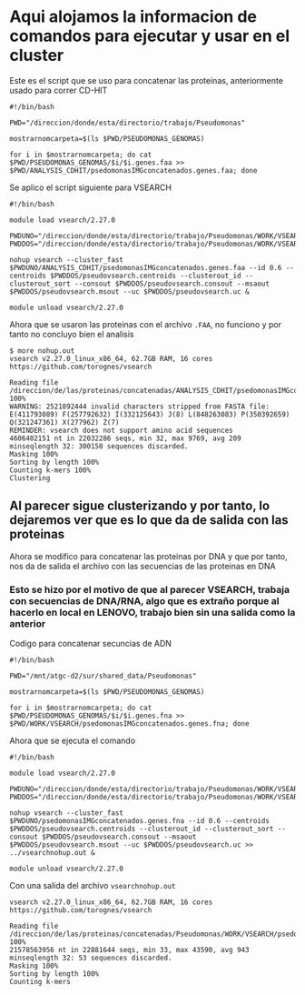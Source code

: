 # Aqui alojamos la informacion de comandos para ejecutar y usar en el cluster

Este es el script que se uso para concatenar las proteinas, anteriormente usado para correr CD-HIT
```
#!/bin/bash

PWD="/direccion/donde/esta/directorio/trabajo/Pseudomonas"

mostrarnomcarpeta=$(ls $PWD/PSEUDOMONAS_GENOMAS)

for i in $mostrarnomcarpeta; do cat $PWD/PSEUDOMONAS_GENOMAS/$i/$i.genes.faa >> $PWD/ANALYSIS_CDHIT/psedomonasIMGconcatenados.genes.faa; done

```
Se aplico el script siguiente para VSEARCH
```
#!/bin/bash

module load vsearch/2.27.0

PWDUNO="/direccion/donde/esta/directorio/trabajo/Pseudomonas/WORK/VSEARCH"
PWDDOS="/direccion/donde/esta/directorio/trabajo/Pseudomonas/WORK/VSEARCH/RESULTADOS/UNO"

nohup vsearch --cluster_fast $PWDUNO/ANALYSIS_CDHIT/psedomonasIMGconcatenados.genes.faa --id 0.6 --centroids $PWDDOS/pseudovsearch.centroids --clusterout_id --clusterout_sort --consout $PWDDOS/pseudovsearch.consout --msaout $PWDDOS/pseudovsearch.msout --uc $PWDDOS/pseudovsearch.uc &

module unload vsearch/2.27.0
```


Ahora que se usaron las proteinas con el archivo `.FAA`, no funciono y por tanto no concluyo bien el analisis
```
$ more nohup.out
vsearch v2.27.0_linux_x86_64, 62.7GB RAM, 16 cores
https://github.com/torognes/vsearch

Reading file /direccion/de/las/proteinas/concatenadas/ANALYSIS_CDHIT/psedomonasIMGconcatenados.genes.faa 100%
WARNING: 2521892444 invalid characters stripped from FASTA file: E(411793089) F(257792632) I(332125643) J(8) L(848263083) P(350392659) Q(321247361) X(277962) Z(7)
REMINDER: vsearch does not support amino acid sequences
4606402151 nt in 22032286 seqs, min 32, max 9769, avg 209
minseqlength 32: 300150 sequences discarded.
Masking 100%
Sorting by length 100%
Counting k-mers 100%
Clustering
```
Al parecer sigue clusterizando y por tanto, lo dejaremos ver que es lo que da de salida con las proteinas
---------------------------------------------------------------------------------------------------------------------------------------------------------------
Ahora se modifico para concatenar las proteinas por DNA y que por tanto, nos da de salida el archivo con las secuencias de las proteinas en DNA
### Esto se hizo por el motivo de que al parecer VSEARCH, trabaja con secuencias de DNA/RNA, algo que es extraño porque al hacerlo en local en LENOVO, trabajo bien sin una salida como la anterior

Codigo para concatenar secuncias de ADN
```
#!/bin/bash

PWD="/mnt/atgc-d2/sur/shared_data/Pseudomonas"

mostrarnomcarpeta=$(ls $PWD/PSEUDOMONAS_GENOMAS)

for i in $mostrarnomcarpeta; do cat $PWD/PSEUDOMONAS_GENOMAS/$i/$i.genes.fna >> $PWD/WORK/VSEARCH/psedomonasIMGconcatenados.genes.fna; done
```

Ahora que se ejecuta el comando 
```
#!/bin/bash

module load vsearch/2.27.0

PWDUNO="/direccion/donde/esta/directorio/trabajo/Pseudomonas/WORK/VSEARCH"
PWDDOS="/direccion/donde/esta/directorio/trabajo/Pseudomonas/WORK/VSEARCH/RESULTADOS/DOS"

nohup vsearch --cluster_fast $PWDUNO/psedomonasIMGconcatenados.genes.fna --id 0.6 --centroids $PWDDOS/pseudovsearch.centroids --clusterout_id --clusterout_sort --consout $PWDDOS/pseudovsearch.consout --msaout $PWDDOS/pseudovsearch.msout --uc $PWDDOS/pseudovsearch.uc >> ../vsearchnohup.out &

module unload vsearch/2.27.0
```
Con una salida del archivo `vsearchnohup.out`
```
vsearch v2.27.0_linux_x86_64, 62.7GB RAM, 16 cores
https://github.com/torognes/vsearch

Reading file /direccion/de/las/proteinas/concatenadas/Pseudomonas/WORK/VSEARCH/psedomonasIMGconcatenados.genes.fna 100%
21578563956 nt in 22881644 seqs, min 33, max 43590, avg 943
minseqlength 32: 53 sequences discarded.
Masking 100%
Sorting by length 100%
Counting k-mers
```

